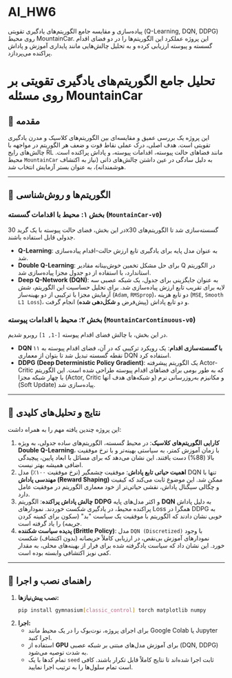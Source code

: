 # AI_HW6
پیاده‌سازی و مقایسه جامع الگوریتم‌های یادگیری تقویتی (Q-Learning, DQN, DDPG) روی محیط MountainCar. این پروژه عملکرد این الگوریتم‌ها را در دو فضای اقدام گسسته و پیوسته ارزیابی کرده و به تحلیل چالش‌هایی مانند پایداری آموزش و پاداش پراکنده می‌پردازد.
# تحلیل جامع الگوریتم‌های یادگیری تقویتی بر روی مسئله MountainCar

## 📜 مقدمه
این پروژه یک بررسی عمیق و مقایسه‌ای بین الگوریتم‌های کلاسیک و مدرن یادگیری تقویتی است. هدف اصلی، درک عملی نقاط قوت و ضعف هر الگوریتم در مواجهه با چالش‌های رایج RL مانند فضاهای حالت پیوسته، اقدامات پیوسته، و پاداش پراکنده است. محیط `MountainCar` به دلیل سادگی در عین داشتن چالش‌های ذاتی (نیاز به اکتشاف هوشمندانه)، به عنوان بستر آزمایش انتخاب شد.

---

## 🤖 الگوریتم‌ها و روش‌شناسی

### بخش ۱: محیط با اقدامات گسسته (`MountainCar-v0`)
در این بخش، فضای حالت پیوسته با یک گرید 30x30 گسسته‌سازی شد تا الگوریتم‌های جدولی قابل استفاده باشند.
* **Q-Learning**: به عنوان مدل پایه برای یادگیری تابع ارزش حالت-اقدام پیاده‌سازی شد.
* **Double Q-Learning**: برای حل مشکل تخمین خوش‌بینانه مقادیر Q در الگوریتم استاندارد، با استفاده از دو جدول مجزا پیاده‌سازی شد.
* **Deep Q-Network (DQN)**: به عنوان جایگزینی برای جدول، یک شبکه عصبی سه لایه برای تقریب تابع ارزش پیاده‌سازی شد. برای تحلیل حساسیت این الگوریتم، شش آزمایش مجزا با ترکیبی از دو بهینه‌ساز (`Adam`, `RMSprop`)، دو تابع هزینه (`MSE`, `Smooth L1 Loss`)، و دو تابع پاداش (پیش‌فرض و **شکل‌دهی شده**) انجام گرفت.

### بخش ۲: محیط با اقدامات پیوسته (`MountainCarContinuous-v0`)
در این بخش، با چالش فضای اقدام پیوسته `[-1, 1]` روبرو شدیم.
* **DQN با گسسته‌سازی اقدام**: یک رویکرد ترکیبی که در آن، فضای اقدام پیوسته به ۱۱ نقطه گسسته تبدیل شد تا بتوان از معماری DQN استفاده کرد.
* **DDPG (Deep Deterministic Policy Gradient)**: یک الگوریتم پیشرفته Actor-Critic که به طور بومی برای فضاهای اقدام پیوسته طراحی شده است. این الگوریتم با چهار شبکه مجزا (Actor, Critic و شبکه‌های هدف آنها) و مکانیزم به‌روزرسانی نرم (Soft Update) پیاده‌سازی شد.

---

## 🔬 نتایج و تحلیل‌های کلیدی

این پروژه چندین یافته مهم را به همراه داشت:
1.  **کارایی الگوریتم‌های کلاسیک**: در محیط گسسته، الگوریتم‌های ساده جدولی، به ویژه **Double Q-Learning**، با زمان آموزش کمتر، به سیاستی بهینه‌تر و با نرخ موفقیت بالا (88%) دست یافتند. این نشان می‌دهد که برای مسائل با ابعاد پایین، پیچیدگی اضافی همیشه بهتر نیست.
2.  **اهمیت حیاتی تابع پاداش**: موفقیت چشمگیر (نرخ موفقیت ۱۰۰٪) مدل DQN تنها با **مهندسی پاداش (Reward Shaping)** ممکن شد. این موضوع ثابت می‌کند که کیفیت و چگالی سیگنال پاداش، نقشی حیاتی‌تر از خود معماری الگوریتم در موفقیت عامل دارد.
3.  **چالش پاداش پراکنده**: الگوریتم **DDPG** و اکثر مدل‌های پایه **DQN** به دلیل پاداش پراکنده محیط، در یادگیری شکست خوردند. نمودارهای Loss همگرا در DDPG به خوبی نشان دادند که الگوریتم با موفقیت یک سیاست "بد" (سکون برای کمینه کردن جریمه) را یاد گرفته است.
4.  **پدیده سیاست شکننده (Brittle Policy)**: مدل `DQN (Discretized)` با وجود نمودارهای آموزش بی‌نقص، در ارزیابی کاملاً حریصانه (بدون اکتشاف) شکست خورد. این نشان داد که سیاست یادگرفته شده برای فرار از بهینه‌های محلی، به مقدار کمی نویز اکتشافی وابسته بوده است.

---

## 🚀 راهنمای نصب و اجرا

1.  **نصب پیش‌نیازها:**
    ```bash
    pip install gymnasium[classic_control] torch matplotlib numpy
    ```
2.  **اجرا:**
    * برای اجرای پروژه، نوت‌بوک را در یک محیط مانند Google Colab یا Jupyter اجرا کنید.
    * استفاده از **GPU** برای آموزش مدل‌های مبتنی بر شبکه عصبی (DQN, DDPG) به شدت توصیه می‌شود.
    * تمام کدها با یک `seed` ثابت اجرا شده‌اند تا نتایج کاملاً قابل تکرار باشند. کافی است تمام سلول‌ها را به ترتیب اجرا نمایید.

